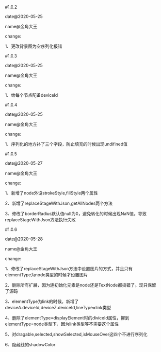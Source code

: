 #1.0.2

date@2020-05-25

name@金角大王

change:

1、更改背景图为空序列化报错



#1.0.3

date@2020-05-25

name@金角大王

change:

1、给每个节点配备deviceId



#1.0.4

date@2020-05-25

name@金角大王

change:

1、序列化的地方补了三个字段，防止填充的时候出现undifined值



#1.0.5

date@2020-05-27

name@金角大王

change:

1、新增了node外设strokeStyle,fillStyle两个属性

2、新增了replaceStageWithJson,getAllNodes两个方法

3、修改了borderRadius默认值null为0，避免转化的时候出现NaN值，导致replaceStageWithJson方法执行失败



#1.0.6

date@2020-05-28

name@金角大王

change:

1、修改了replaceStageWithJson方法中设置图片的方式，并且只有elementType为node类型的时候才设置图片

2、删除所有扩展，因为连初始化元素是node还是TextNode都搞错了。现只保留了源码

3、elementType为link的时候，新增了deviceA.deviceId,deviceZ.deviceId,lineType=link类型

4、删除了elementType=displayElement时的diviceId属性，挪到elementType=node类型下，因为link类型等不需要这个属性

5、对dragable,selected,showSelected,isMouseOver这四个不进行序列化

6、隐藏线的shadowColor



